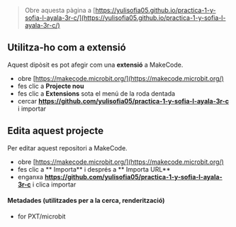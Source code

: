 
> Obre aquesta pàgina a [https://yulisofia05.github.io/practica-1-y-sofia-l-ayala-3r-c/](https://yulisofia05.github.io/practica-1-y-sofia-l-ayala-3r-c/)

## Utilitza-ho com a extensió

Aquest dipòsit es pot afegir com una **extensió** a MakeCode.

* obre [https://makecode.microbit.org/](https://makecode.microbit.org/)
* fes clic a **Projecte nou**
* fes clic a **Extensions** sota el menú de la roda dentada
* cercar **https://github.com/yulisofia05/practica-1-y-sofia-l-ayala-3r-c** i importar

## Edita aquest projecte

Per editar aquest repositori a MakeCode.

* obre [https://makecode.microbit.org/](https://makecode.microbit.org/)
* fes clic a ** Importa** i després a ** Importa URL**
* enganxa **https://github.com/yulisofia05/practica-1-y-sofia-l-ayala-3r-c** i clica importar

#### Metadades (utilitzades per a la cerca, renderització)

* for PXT/microbit
<script src="https://makecode.com/gh-pages-embed.js"></script><script>makeCodeRender("{{ site.makecode.home_url }}", "{{ site.github.owner_name }}/{{ site.github.repository_name }}");</script>
